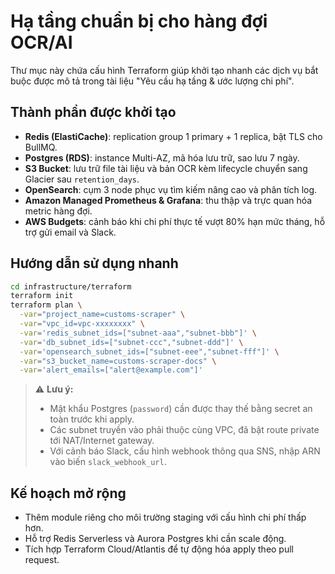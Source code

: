 # Hạ tầng chuẩn bị cho hàng đợi OCR/AI

Thư mục này chứa cấu hình Terraform giúp khởi tạo nhanh các dịch vụ bắt buộc được mô tả trong tài liệu "Yêu cầu hạ tầng & ước lượng chi phí".

## Thành phần được khởi tạo

- **Redis (ElastiCache)**: replication group 1 primary + 1 replica, bật TLS cho BullMQ.
- **Postgres (RDS)**: instance Multi-AZ, mã hóa lưu trữ, sao lưu 7 ngày.
- **S3 Bucket**: lưu trữ file tài liệu và bản OCR kèm lifecycle chuyển sang Glacier sau `retention_days`.
- **OpenSearch**: cụm 3 node phục vụ tìm kiếm nâng cao và phân tích log.
- **Amazon Managed Prometheus & Grafana**: thu thập và trực quan hóa metric hàng đợi.
- **AWS Budgets**: cảnh báo khi chi phí thực tế vượt 80% hạn mức tháng, hỗ trợ gửi email và Slack.

## Hướng dẫn sử dụng nhanh

```bash
cd infrastructure/terraform
terraform init
terraform plan \
  -var="project_name=customs-scraper" \
  -var="vpc_id=vpc-xxxxxxxx" \
  -var='redis_subnet_ids=["subnet-aaa","subnet-bbb"]' \
  -var='db_subnet_ids=["subnet-ccc","subnet-ddd"]' \
  -var='opensearch_subnet_ids=["subnet-eee","subnet-fff"]' \
  -var="s3_bucket_name=customs-scraper-docs" \
  -var='alert_emails=["alert@example.com"]'
```

> ⚠️ **Lưu ý:**
>
> - Mật khẩu Postgres (`password`) cần được thay thế bằng secret an toàn trước khi apply.
> - Các subnet truyền vào phải thuộc cùng VPC, đã bật route private tới NAT/Internet gateway.
> - Với cảnh báo Slack, cấu hình webhook thông qua SNS, nhập ARN vào biến `slack_webhook_url`.

## Kế hoạch mở rộng

- Thêm module riêng cho môi trường staging với cấu hình chi phí thấp hơn.
- Hỗ trợ Redis Serverless và Aurora Postgres khi cần scale động.
- Tích hợp Terraform Cloud/Atlantis để tự động hóa apply theo pull request.
